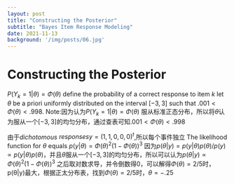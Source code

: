 ```yaml
---
layout: post
title: "Constructing the Posterior"
subtitle: "Bayes Item Response Modeling"
date: 2021-11-13
background: '/img/posts/06.jpg'
---
```

# Constructing the Posterior

$P(Y_k= 1|θ) =Φ(θ)$ define the probability of a correct response to item $k$
let $θ$ be a priori uniformly distributed on the interval $[−3,3]$ such
that $.001< Φ(θ)< .998$.
Note:因为认为$P(Y_k= 1|θ) =Φ(θ)$ 服从标准正态分布，所以将$θ$认为服从一个$[−3,3]$的均匀分布，通过查表可知$.001< Φ(θ)< .998$

由于$dichotomous$ $responsesy= (1,1,0,0,0)^t$,所以每个事件独立
The likelihood function for $θ$ equals
	$p(y|θ) =Φ(θ)^2(1−Φ(θ))^3$
因为$p(θ|y) =p(y|θ)p(θ)/p(y) ∝p(y|θ)p(θ)$，并且$θ$服从一个$[−3,3]$的均匀分布，所以可以认为$p(θ|y)∝Φ(θ)^2(1−Φ(θ))^3$
之后取对数求导，并令倒数得0，可以解得$Φ(θ)=2/5$时，p(θ|y)最大，根据正太分布表，找到$Φ(θ)=2/5$时，$θ=-.25$